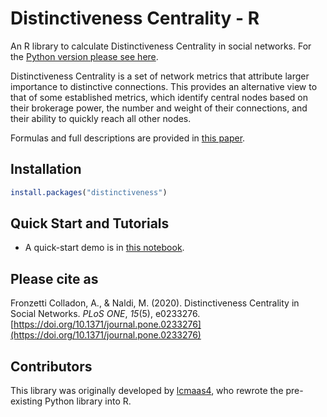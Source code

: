 # Distinctiveness Centrality - R
An R library to calculate Distinctiveness Centrality in social networks. 
For the [Python version please see here](https://github.com/iandreafc/distinctiveness).

Distinctiveness Centrality is a set of network metrics that attribute larger importance to distinctive connections. This provides an alternative view to that of some established metrics, which identify central nodes based on their brokerage power, the number and weight of their connections, and their ability to quickly reach all other nodes.

Formulas and full descriptions are provided in [this paper](https://doi.org/10.1371/journal.pone.0233276).

## Installation
```R
install.packages("distinctiveness")
```

## Quick Start and Tutorials
- A quick-start demo is in [this notebook](DCDemoR.ipynb).

## Please cite as
Fronzetti Colladon, A., & Naldi, M. (2020). Distinctiveness Centrality in Social Networks. *PLoS ONE*, *15*(5), e0233276. [https://doi.org/10.1371/journal.pone.0233276](https://doi.org/10.1371/journal.pone.0233276)

## Contributors
This library was originally developed by [lcmaas4](https://github.com/lcmaas4), who rewrote the pre-existing Python library into R.
